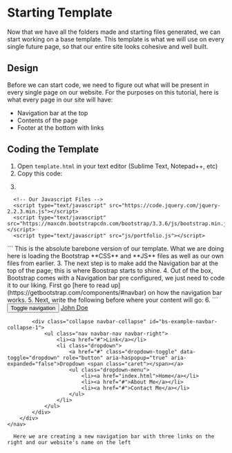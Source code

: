 # Starting Template

Now that we have all the folders made and starting files generated, we can start working on a base template. This template is what we will use on every single future page, so that our entire site looks cohesive and well built.

## Design

Before we can start code, we need to figure out what will be present in every single page on our website. For the purposes on this tutorial, here is what every page in our site will have:

* Navigation bar at the top
* Contents of the page
* Footer at the bottom with links

## Coding the Template

 1. Open ```template.html``` in your text editor (Sublime Text, Notepad++, etc)
 2. Copy this code:
   3. ```
  <!DOCTYPE html>
  <html>
  <head>
      <meta charset="utf-8">
      <meta http-equiv="X-UA-Compatible" content="IE=edge">
      <title>John Doe Personal Site</title>
      <link href="https://maxcdn.bootstrapcdn.com/bootstrap/3.3.6/css/bootstrap.min.css" rel="stylesheet">
      <link rel="stylesheet" href="css/portfolio.css">
  </head>
  <body>
      <!-- This is where our page's content will go -->

      <!-- Our Javascript Files -->
      <script type="text/javascript" src="https://code.jquery.com/jquery-2.2.3.min.js"></script>
      <script type="text/javascript" src="https://maxcdn.bootstrapcdn.com/bootstrap/3.3.6/js/bootstrap.min.js"></script>
      <script type="text/javascript" src="js/portfolio.js"></script>
  </body>
  </html>
  ```
   This is the absolute barebone version of our template. What we are doing here is loading the Bootstrap **CSS** and **JS** files as well as our own files from earlier.
 3. The next step is to make add the Navigation bar at the top of the page; this is where Boostrap starts to shine. 
 4. Out of the box, Bootstrap comes with a Navigation bar pre configured, we just need to code it to our liking. First go [here to read up](https://getbootstrap.com/components/#navbar) on how the navigation bar works.
 5. Next, write the following before where your content will go:
   6. ```
	<nav class="navbar navbar-default">
		<div class="container-fluid">
			<div class="navbar-header">
				<button type="button" class="navbar-toggle collapsed" data-toggle="collapse" data-target="#bs-example-navbar-collapse-1" aria-expanded="false">
					<span class="sr-only">Toggle navigation</span><span class="icon-bar"></span><span class="icon-bar"></span><span class="icon-bar"></span>
				</button>
				<a class="navbar-brand" href="#">John Doe</a>
			</div>

			<div class="collapse navbar-collapse" id="bs-example-navbar-collapse-1">
				<ul class="nav navbar-nav navbar-right">
					<li><a href="#">Link</a></li>
					<li class="dropdown">
						<a href="#" class="dropdown-toggle" data-toggle="dropdown" role="button" aria-haspopup="true" aria-expanded="false">Dropdown <span class="caret"></span></a>
						<ul class="dropdown-menu">
							<li><a href="index.html">Home</a></li>
							<li><a href="#">About Me</a></li>
							<li><a href="#">Contact Me</a></li>
						</ul>
					</li>
				</ul>
			</div>
		</div>
	</nav>
```
  Here we are creating a new navigation bar with three links on the right and our website's name on the left